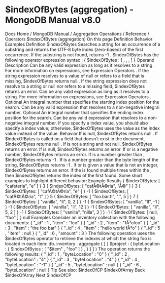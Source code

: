 # $indexOfBytes (aggregation) - MongoDB Manual v8.0


Docs Home / MongoDB Manual / Aggregation Operations / Reference / Operators $indexOfBytes (aggregation) On this page Definition Behavior Examples Definition $indexOfBytes Searches a string for an occurrence of a substring and returns the
UTF-8 byte index (zero-based) of the first occurrence. If the
substring is not found, returns -1 . $indexOfBytes has the following operator
expression syntax : { $indexOfBytes : [ <string expression>, <substring expression>, <start>, <end> ] } Operand Description <string expression> Can be any valid expression as long as it resolves to a
string. For more information on expressions, see Expression Operators . If the string expression resolves to a value of null or
refers to a field that is missing, $indexOfBytes returns null . If the string expression does not resolve to a string or null nor
refers to a missing field, $indexOfBytes returns an error. <substring expression> Can be any valid expression as long as it resolves to a
string. For more information on expressions, see Expression Operators . <start> Optional An integral number that specifies the starting index
position for the search. Can be any valid expression that resolves to
a non-negative integral number. <end> Optional An integral number that specifies the ending index
position for the search. Can be any valid expression that resolves to
a non-negative integral number. If you specify a <end> index
value, you should also specify a <start> index value;
otherwise, $indexOfBytes uses the <end> value as the <start> index value instead of the <end> value. Behavior If <string expression> is null, $indexOfBytes returns null . If $indexOfBytes is called on a field that doesn't exist in the document, $indexOfBytes returns null . If <string expression> is not a string and not null, $indexOfBytes returns an error. If <substring expression> is null, $indexOfBytes returns an error. If <start> or <end> is a negative number, $indexOfBytes returns an error. If <start> is a number greater than <end> , $indexOfBytes returns -1 . If <start> is a number greater than the byte length of the string, $indexOfBytes returns -1 . If <start> or <end> is given a value that is not an integer, $indexOfBytes returns an error. If the <substring expression> is found multiple times within the <string expression> , then $indexOfBytes returns the index of the first <substring expression> found. Some short examples to highlight different behavior: Example Results { $indexOfBytes: [ "cafeteria", "e" ] } 3 { $indexOfBytes: [ "cafÃ©tÃ©ria", "Ã©" ] } 3 { $indexOfBytes: [ "cafÃ©tÃ©ria", "e" ] } -1 { $indexOfBytes: [ "cafÃ©tÃ©ria", "t" ] } 5 { $indexOfBytes: [ "foo.bar.fi", ".", 5 ] } 7 { $indexOfBytes: [ "vanilla", "ll", 0, 2 ] } -1 { $indexOfBytes: [ "vanilla", "ll", -1 ] } -1 { $indexOfBytes: [ "vanilla", "ll", 12 ] } -1 { $indexOfBytes: [ "vanilla", "ll", 5, 2 ] } -1 { $indexOfBytes: [ "vanilla", "nilla", 3 ] } -1 { $indexOfBytes: [ null, "foo" ] } null Examples Consider an inventory collection with the following documents: { "_id" : 1 , "item" : "foo" } { "_id" : 2 , "item" : "fÃ³ofoo" } { "_id" : 3 , "item" : "the foo bar" } { "_id" : 4 , "item" : "hello world fÃ³o" } { "_id" : 5 , "item" : null } { "_id" : 6 , "amount" : 3 } The following operation uses the $indexOfBytes operator to
retrieve the indexes at which the string foo is located in each item: db. inventory . aggregate ( [ { $project : { byteLocation : { $indexOfBytes : [ "$item" , "foo" ] } , } } ] ) The operation returns the following results: { "_id" : 1 , "byteLocation" : "0" } { "_id" : 2 , "byteLocation" : "4" } { "_id" : 3 , "byteLocation" : "4" } { "_id" : 4 , "byteLocation" : "-1" } { "_id" : 5 , "byteLocation" : null } { "_id" : 6 , "byteLocation" : null } Tip See also: $indexOfCP $indexOfArray Back $indexOfArray Next $indexOfCP
